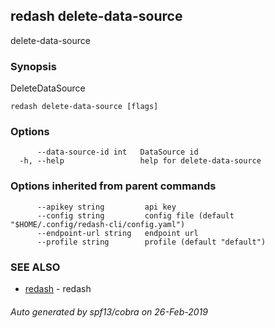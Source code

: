 ## redash delete-data-source

delete-data-source

### Synopsis

DeleteDataSource

```
redash delete-data-source [flags]
```

### Options

```
      --data-source-id int   DataSource id
  -h, --help                 help for delete-data-source
```

### Options inherited from parent commands

```
      --apikey string         api key
      --config string         config file (default "$HOME/.config/redash-cli/config.yaml")
      --endpoint-url string   endpoint url
      --profile string        profile (default "default")
```

### SEE ALSO

* [redash](redash.md)	 - redash

###### Auto generated by spf13/cobra on 26-Feb-2019
